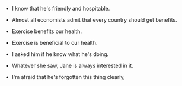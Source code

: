
+ I know that he's friendly and hospitable.

+ Almost all economists admit that every country should get benefits.

+ Exercise benefits our health.

+ Exercise is beneficial to our health.

+ I asked him if he know what he's doing.

+ Whatever she saw, Jane is always interested in it.

+ I'm afraid that he's forgotten this thing clearly,
